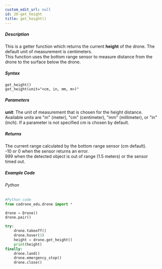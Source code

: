 ```yaml
---
custom_edit_url: null
id: 20-get_height
title: get_height()
---
```


##### Description

This is a getter function which returns the current **height** of the drone. The default unit of measurement is centimeters. <br />
This function uses the bottom range sensor to measure distance from the drone to the surface below the drone. <br />

##### Syntax
```get_height()```<br />
```get_height(unit="<cm, in, mm, m>)"```<br />

##### Parameters
**unit**: The unit of measurement that is chosen for the height distance. Available units are "m" (meter), "cm" (centimeter), "mm" (millimeter), or "in" (inch). If a parameter is not specified cm is chosen by default.


##### Returns

The current range calculated by the bottom range sensor (cm default).<br />
-10 or 0 when the sensor returns an error.<br />
999 when the detected object is out of range (1.5 meters) or the sensor timed out.

##### Example Code
###### Python
```python
#Python code
from codrone_edu.drone import *

drone = Drone()
drone.pair()

try:
    drone.takeoff()
    drone.hover(3)
    height = drone.get_height()
    print(height)
finally:
    drone.land()
    drone.emergency_stop()
    drone.close()
```